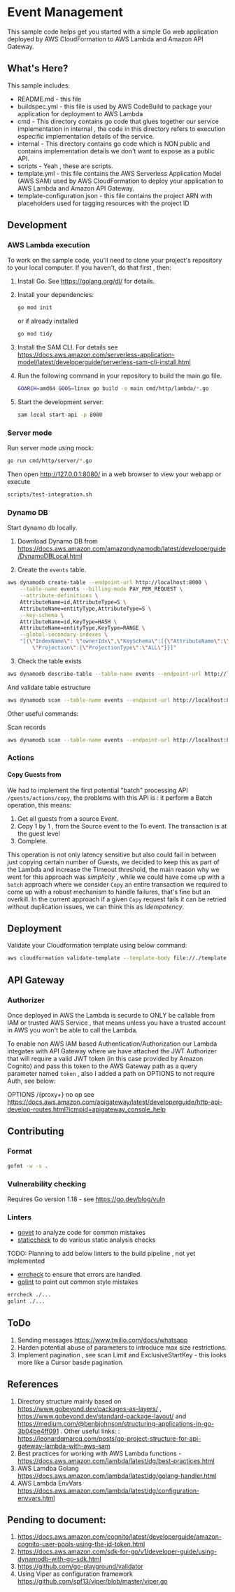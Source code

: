 # Event Management

This sample code helps get you started with a simple Go web application deployed by AWS CloudFormation to AWS Lambda and 
Amazon API Gateway.

## What's Here?

This sample includes:

* README.md - this file
* buildspec.yml - this file is used by AWS CodeBuild to package your
  application for deployment to AWS Lambda
* cmd - This directory contains go code that glues together our service implementation in internal , the code in this directory refers to execution especific implementation details of the service.
* internal - This directory contains go code  which is NON public and contains implementation details we don't want to expose as a public API.
* scripts - Yeah , these are scripts.
* template.yml - this file contains the AWS Serverless Application Model (AWS SAM) used
  by AWS CloudFormation to deploy your application to AWS Lambda and Amazon API
  Gateway.
* template-configuration.json - this file contains the project ARN with placeholders used for tagging resources with the project ID  

## Development

### AWS Lambda execution

To work on the sample code, you'll need to clone your project's repository to your
local computer. If you haven't, do that first , then:

1. Install Go.  See https://golang.org/dl/ for details.

1. Install your dependencies:

    ```bash
    go mod init
    ```

    or if already installed

    ```bash
    go mod tidy
    ```

1. Install the SAM CLI. For details see https://docs.aws.amazon.com/serverless-application-model/latest/developerguide/serverless-sam-cli-install.html

1. Run the following command in your repository to build the main.go file.

    ```bash
    GOARCH=amd64 GOOS=linux go build -o main cmd/http/lambda/*.go
    ```

1. Start the development server:

    ```bash
    sam local start-api -p 8080
    ```

### Server mode

Run server mode using mock:

```bash
go run cmd/http/server/*.go
```

Then open http://127.0.0.1:8080/ in a web browser to view your webapp or execute

  ```bash
  scripts/test-integration.sh
  ```

### Dynamo DB

Start dynamo db locally.

1. Download Dynamo DB from  https://docs.aws.amazon.com/amazondynamodb/latest/developerguide/DynamoDBLocal.html

2. Create the `events` table.

```bash
aws dynamodb create-table --endpoint-url http://localhost:8000 \
	--table-name events --billing-mode PAY_PER_REQUEST \
	--attribute-definitions \
	AttributeName=id,AttributeType=S \
	AttributeName=entityType,AttributeType=S \
	--key-schema \
	AttributeName=id,KeyType=HASH \
	AttributeName=entityType,KeyType=RANGE \
	--global-secondary-indexes \
	"[{\"IndexName\": \"ownerIdx\",\"KeySchema\":[{\"AttributeName\":\"entityType\",\"KeyType\":\"HASH\"}], \
        \"Projection\":{\"ProjectionType\":\"ALL\"}}]"
```

3. Check the table exists

```bash
aws dynamodb describe-table --table-name events --endpoint-url http://localhost:800
```

And validate table estructure

```bash
aws dynamodb scan --table-name events --endpoint-url http://localhost:8000
```

Other useful commands:

Scan records

```bash
aws dynamodb scan --table-name events --endpoint-url http://localhost:8000
```

### Actions

#### Copy Guests from

We had to implement the first potential "batch" processing API `/guests/actions/copy`, the 
problems with this API is : it perform a Batch operation, this means:

1. Get all guests from a source Event.
2. Copy 1 by 1 , from the Source event to the To event. The transaction is at the
guest level
3. Complete.

This operation is not only latency sensitive but also could fail in between just copying certain
number of Guests, we decided to keep this as part of the Lambda and increase the Timeout threshold,
the main reason why we went for this approach was *simplicity* , while we could
have come up with a `batch` approach where we consider `Copy` an entire transaction
we required to come up with a robust mechanism to handle failures, that's fine
but an overkill. In the current approach if a given  `Copy` request fails it can
be retried without duplication issues, we can think this as *Idempotency*.

## Deployment

Validate your Cloudformation template using below command:

```bash
aws cloudformation validate-template --template-body file://./template.yml
```

## API Gateway

### Authorizer

Once deployed in AWS the Lambda is securde to ONLY be callable from IAM or trusted AWS Service , that means unless you have a trusted account in AWS you
won't be able to call the Lambda.

To enable non AWS IAM based Authentication/Authorization our Lambda integates with API Gateway where we have attached the JWT Authorizer that will require a valid JWT token (in this case provided by Amazon Cognito) and pass this token to the AWS Gateway path as a query parameter named `token` , also I added a path on OPTIONS to not require Auth, see below:

OPTIONS /{proxy+} no op see https://docs.aws.amazon.com/apigateway/latest/developerguide/http-api-develop-routes.html?icmpid=apigateway_console_help

## Contributing

### Format

```bash
gofmt -w -s .
```

### Vulnerability checking

Requires Go version 1.18 - see https://go.dev/blog/vuln

### Linters

* [govet](https://golang.org/cmd/vet/) to analyze code for common mistakes
* [staticcheck](https://staticcheck.io/) to do various static analysis checks

TODO: Planning to add below linters to the build pipeline , not yet implemented

* [errcheck](https://github.com/kisielk/errcheck) to ensure that errors are handled.
* [golint](https://github.com/golang/lint) to point out common style mistakes

```bash
errcheck ./...
golint ./...
```

## ToDo

1. Sending messages https://www.twilio.com/docs/whatsapp
1. Harden potential abuse of parameters to introduce max size restrictions.
1. Implement pagination , see scan Limit and ExclusiveStartKey - this looks more like a Cursor basde pagination.

## References

1. Directory structure mainly based on https://www.gobeyond.dev/packages-as-layers/ , https://www.gobeyond.dev/standard-package-layout/ and  https://medium.com/@benbjohnson/structuring-applications-in-go-3b04be4ff091 . Other useful links:   : https://leonardqmarcq.com/posts/go-project-structure-for-api-gateway-lambda-with-aws-sam 
1. Best practices for working with AWS Lambda functions - https://docs.aws.amazon.com/lambda/latest/dg/best-practices.html
1. AWS Lamdba Golang https://docs.aws.amazon.com/lambda/latest/dg/golang-handler.html
1. AWS Lambda EnvVars https://docs.aws.amazon.com/lambda/latest/dg/configuration-envvars.html

## Pending to document:

1. https://docs.aws.amazon.com/cognito/latest/developerguide/amazon-cognito-user-pools-using-the-id-token.html
1. https://docs.aws.amazon.com/sdk-for-go/v1/developer-guide/using-dynamodb-with-go-sdk.html
1. https://github.com/go-playground/validator
1. Using Viper as configuration framework https://github.com/spf13/viper/blob/master/viper.go